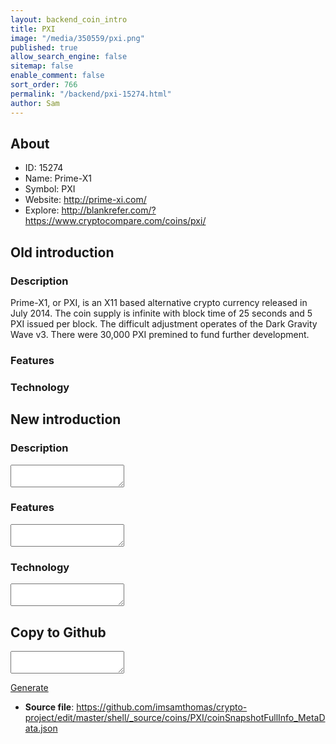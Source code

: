 ```yaml
---
layout: backend_coin_intro
title: PXI
image: "/media/350559/pxi.png"
published: true
allow_search_engine: false
sitemap: false
enable_comment: false
sort_order: 766
permalink: "/backend/pxi-15274.html"
author: Sam
---
```


## About

- ID: 15274
- Name: Prime-X1
- Symbol: PXI
- Website: http://prime-xi.com/
- Explore: http://blankrefer.com/?https://www.cryptocompare.com/coins/pxi/


## Old introduction

### Description

<p>Prime-X1, or PXI, is an X11 based alternative crypto currency released in July 2014. The coin supply is infinite with block time of 25 seconds and 5 PXI issued per block. The difficult adjustment operates of the Dark Gravity Wave v3. There were 30,000 PXI premined to fund further development.</p>

### Features


### Technology




## New introduction


### Description
<textarea id="meta_description" name="description"></textarea>

### Features
<textarea id="meta_features" name="features"></textarea>

### Technology
<textarea id="meta_technology" name="technology"></textarea>


## Copy to Github

<textarea id="coinsnapshotfullinfo_metadata"></textarea>

<a href="#gen" onclick="generateMetaDatJson()">Generate</a>

- **Source file**: <a href="https://github.com/imsamthomas/crypto-project/edit/master/shell/_source/coins/PXI/coinSnapshotFullInfo_MetaData.json">https://github.com/imsamthomas/crypto-project/edit/master/shell/_source/coins/PXI/coinSnapshotFullInfo_MetaData.json</a>

